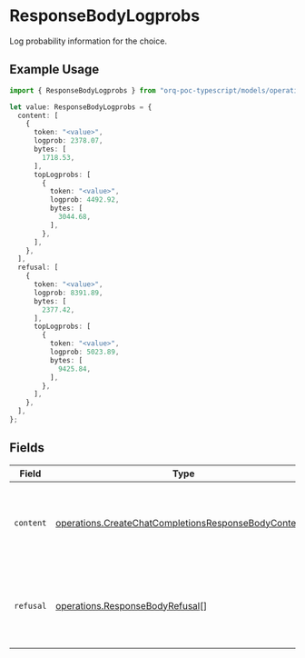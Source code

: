 # ResponseBodyLogprobs

Log probability information for the choice.

## Example Usage

```typescript
import { ResponseBodyLogprobs } from "orq-poc-typescript/models/operations";

let value: ResponseBodyLogprobs = {
  content: [
    {
      token: "<value>",
      logprob: 2378.07,
      bytes: [
        1718.53,
      ],
      topLogprobs: [
        {
          token: "<value>",
          logprob: 4492.92,
          bytes: [
            3044.68,
          ],
        },
      ],
    },
  ],
  refusal: [
    {
      token: "<value>",
      logprob: 8391.89,
      bytes: [
        2377.42,
      ],
      topLogprobs: [
        {
          token: "<value>",
          logprob: 5023.89,
          bytes: [
            9425.84,
          ],
        },
      ],
    },
  ],
};
```

## Fields

| Field                                                                                                                        | Type                                                                                                                         | Required                                                                                                                     | Description                                                                                                                  |
| ---------------------------------------------------------------------------------------------------------------------------- | ---------------------------------------------------------------------------------------------------------------------------- | ---------------------------------------------------------------------------------------------------------------------------- | ---------------------------------------------------------------------------------------------------------------------------- |
| `content`                                                                                                                    | [operations.CreateChatCompletionsResponseBodyContent](../../models/operations/createchatcompletionsresponsebodycontent.md)[] | :heavy_check_mark:                                                                                                           | A list of message content tokens with log probability information.                                                           |
| `refusal`                                                                                                                    | [operations.ResponseBodyRefusal](../../models/operations/responsebodyrefusal.md)[]                                           | :heavy_check_mark:                                                                                                           | A list of message refusal tokens with log probability information.                                                           |